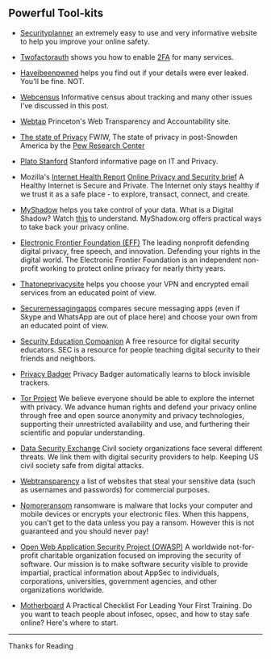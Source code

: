 
## Powerful Tool-kits

 -  [Securityplanner](https://securityplanner.org) an extremely easy to use and very informative website to help you improve your online safety.

 -  [Twofactorauth](https://twofactorauth.org) shows you how to enable [2FA](https://en.wikipedia.org/wiki/Multi-factor_authentication) for many services.

 -  [Haveibeenpwned](https://haveibeenpwned.com) helps you find out if your details were ever leaked. You'll be fine. NOT.

 -  [Webcensus](https://webtransparency.cs.princeton.edu/webcensus/) Informative census about tracking and many other issues I've discussed in this post.

-   [Webtap](https://webtap.princeton.edu) Princeton's Web Transparency and Accountability site.

-   [The state of Privacy](http://www.pewresearch.org/fact-tank/2016/09/21/the-state-of-privacy-in-america/) FWIW, The state of privacy in post-Snowden America by the [Pew Research Center](https://en.wikipedia.org/wiki/Pew_Research_Center)

-   [Plato Stanford](https://plato.stanford.edu/entries/it-privacy/) Stanford informative page on IT and Privacy.

-   Mozilla's [Internet Health Report](https://internethealthreport.org/) [Online Privacy and Security brief](https://assets.mozilla.net/pdf/IHPbriefs_Online_Privacy_March_2017.pdf) A Healthy Internet is Secure and Private. The Internet only stays healthy if we trust it as a safe place - to explore, transact, connect, and create. 

-   [MyShadow](https://myshadow.org/train) helps you take control of your data. What is a Digital Shadow? Watch [this](https://myshadow.org/media/video/what-is-a-digital-shadow.mp4) to understand. MyShadow.org offers practical ways to take back your privacy online. 

-   [Electronic Frontier Foundation (EFF)](https://www.eff.org) The leading nonprofit defending digital privacy, free speech, and innovation. Defending your rights in the digital world. The Electronic Frontier Foundation is an independent non-profit working to protect online privacy for nearly thirty years. 

-   [Thatoneprivacysite](https://thatoneprivacysite.net) helps you choose your VPN and encrypted email services from an educated point of view.

-   [Securemessagingapps](https://www.securemessagingapps.com) compares secure messaging apps (even if Skype and WhatsApp are out of place here) and choose your own from an educated point of view.

-   [Security Education Companion](https://sec.eff.org) A free resource for digital security educators. SEC is a resource for people teaching digital security to their friends and neighbors. 

-   [Privacy Badger](https://www.eff.org/privacybadger) Privacy Badger automatically learns to block invisible trackers. 

-   [Tor Project](https://www.torproject.org) We believe everyone should be able to explore the internet with privacy. We advance human rights and defend your privacy online through free and open source anonymity and privacy technologies, supporting their unrestricted availability and use, and furthering their scientific and popular understanding. 

-   [Data Security Exchange](https://www.digitalsecurityexchange.org/) Civil society organizations face several different threats. We link them with digital security providers to help. Keeping US civil society safe from digital attacks. 

-   [Webtransparency](https://webtransparency.cs.princeton.edu/no_boundaries/session_replay_sites.html) a list of websites that steal your sensitive data (such as usernames and passwords) for commercial purposes.

 -  [Nomoreransom](https://www.nomoreransom.org/en/index.html) ransomware is malware that locks your computer and mobile devices or encrypts your electronic files. When this happens, you can't get to the data unless you pay a ransom. However this is not guaranteed and you should never pay!

-   [Open Web Application Security Project (OWASP)](https://www.owasp.org/index.php/Main_Page) A worldwide not-for-profit charitable organization focused on improving the security of software. Our mission is to make software security visible to provide impartial, practical information about AppSec to individuals, corporations, universities, government agencies, and other organizations worldwide. 

-   [Motherboard](https://motherboard.vice.com/en_us/article/4xby8g/how-to-give-a-digital-security-training) A Practical Checklist For Leading Your First Training. Do you want to teach people about infosec, opsec, and how to stay safe online? Here's where to start.


---------
Thanks for Reading
